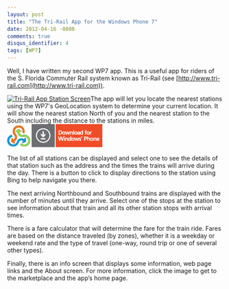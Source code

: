 ```yaml
---
layout: post
title: "The Tri-Rail App for the Windows Phone 7"
date: 2012-04-16 -0800
comments: true
disqus_identifier: 4
tags: [WP7]
---
```

Well, I have written my second WP7 app. This is a useful app for riders
of the S. Florida Commuter Rail system known as Tri-Rail (see
[http://www.tri-rail.com](http://www.tri-rail.com)).

[![Tri-Rail App Station
Screen](/images/blogs_webguild_com/gary/Screen.png)](http://garz.me/TriRail)The
app will let you locate the nearest stations using the WP7's GeoLocation
system to determine your current location. It will show the nearest
station North of you and the nearest station to the South including the
distance to the stations in
miles.[![](/images/blogs_webguild_com/gary/DownloadTri-Rail.png)](http://garz.me/trirailapp)

The list of all stations can be displayed and select one to see the
details of that station such as the address and the times the trains
will arrive during the day. There is a button to click to display
directions to the station using Bing to help navigate you there.

The next arriving Northbound and Southbound trains are displayed with
the number of minutes until they arrive.
Select one of the stops at the station to see information about that
train and all its other station stops with arrival times.

There is a fare calculator that will determine the fare for the train
ride. Fares are based on the distance traveled (by zones), whether it is
a weekday or weekend rate and the type of travel (one-way, round trip or
one of several other types).

Finally, there is an info screen that displays some information, web
page links and the About screen.
For more information, click the image to get to the marketplace and the
app’s home page.


